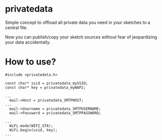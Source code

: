# privatedata

Simple concept to offload all private data you need in your sketches to a central file.

Now you can publish/copy your sketch sources without fear of jeopardizing your data accidentally.

# How to use?

```
#include <privatedata.h>

const char* ssid = privatedata_mySSID;
const char* key = privatedata_myWAP2;

...
  mail->Host = privatedata_SMTPHOST;
...
  mail->Username = privatedata_SMTPUSERNAME;
  mail->Password = privatedata_SMTPPASSWORD;

...
  WiFi.mode(WIFI_STA);
  WiFi.begin(ssid, key);
...
```
